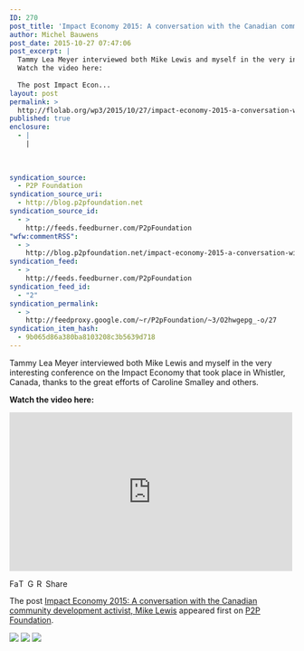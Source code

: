 ```yaml
---
ID: 270
post_title: 'Impact Economy 2015: A conversation with the Canadian community development activist, Mike Lewis'
author: Michel Bauwens
post_date: 2015-10-27 07:47:06
post_excerpt: |
  Tammy Lea Meyer interviewed both Mike Lewis and myself in the very interesting conference on the Impact Economy that took place in Whistler, Canada, thanks to the great efforts of Caroline Smalley and others.
  Watch the video here:
  
  The post Impact Econ...
layout: post
permalink: >
  http://flolab.org/wp3/2015/10/27/impact-economy-2015-a-conversation-with-the-canadian-community-development-activist-mike-lewis/
published: true
enclosure:
  - |
    |
        
        
        
syndication_source:
  - P2P Foundation
syndication_source_uri:
  - http://blog.p2pfoundation.net
syndication_source_id:
  - >
    http://feeds.feedburner.com/P2pFoundation
"wfw:commentRSS":
  - >
    http://blog.p2pfoundation.net/impact-economy-2015-a-conversation-with-the-canadian-community-development-activist-mike-lewis/2015/10/27/feed
syndication_feed:
  - >
    http://feeds.feedburner.com/P2pFoundation
syndication_feed_id:
  - "2"
syndication_permalink:
  - >
    http://feedproxy.google.com/~r/P2pFoundation/~3/O2hwgepg_-o/27
syndication_item_hash:
  - 9b065d86a380ba8103208c3b5639d718
---
```

<p>Tammy Lea Meyer interviewed both Mike Lewis and myself in the very interesting conference on the Impact Economy that took place in Whistler, Canada, thanks to the great efforts of Caroline Smalley and others.</p>
<p><strong>Watch the video here:</strong></p>
<p><iframe width="500" height="281" src="https://www.youtube.com/embed/RyvEU1Rvrhk?feature=oembed" frameborder="0" allowfullscreen></iframe></p>
<p><a class="a2a_button_facebook" href="http://www.addtoany.com/add_to/facebook?linkurl=http%3A%2F%2Fblog.p2pfoundation.net%2Fimpact-economy-2015-a-conversation-with-the-canadian-community-development-activist-mike-lewis%2F2015%2F10%2F27&amp;linkname=Impact%20Economy%202015%3A%20A%20conversation%20with%20the%20Canadian%20community%20development%20activist%2C%20Mike%20Lewis" title="Facebook" rel="nofollow" ><img src="http://blog.p2pfoundation.net/wp-content/plugins/add-to-any/icons/facebook.png" width="16" height="16" alt="Facebook"/></a><a class="a2a_button_twitter" href="http://www.addtoany.com/add_to/twitter?linkurl=http%3A%2F%2Fblog.p2pfoundation.net%2Fimpact-economy-2015-a-conversation-with-the-canadian-community-development-activist-mike-lewis%2F2015%2F10%2F27&amp;linkname=Impact%20Economy%202015%3A%20A%20conversation%20with%20the%20Canadian%20community%20development%20activist%2C%20Mike%20Lewis" title="Twitter" rel="nofollow" ><img src="http://blog.p2pfoundation.net/wp-content/plugins/add-to-any/icons/twitter.png" width="16" height="16" alt="Twitter"/></a><a class="a2a_button_google_plus" href="http://www.addtoany.com/add_to/google_plus?linkurl=http%3A%2F%2Fblog.p2pfoundation.net%2Fimpact-economy-2015-a-conversation-with-the-canadian-community-development-activist-mike-lewis%2F2015%2F10%2F27&amp;linkname=Impact%20Economy%202015%3A%20A%20conversation%20with%20the%20Canadian%20community%20development%20activist%2C%20Mike%20Lewis" title="Google+" rel="nofollow" ><img src="http://blog.p2pfoundation.net/wp-content/plugins/add-to-any/icons/google_plus.png" width="16" height="16" alt="Google+"/></a><a class="a2a_button_reddit" href="http://www.addtoany.com/add_to/reddit?linkurl=http%3A%2F%2Fblog.p2pfoundation.net%2Fimpact-economy-2015-a-conversation-with-the-canadian-community-development-activist-mike-lewis%2F2015%2F10%2F27&amp;linkname=Impact%20Economy%202015%3A%20A%20conversation%20with%20the%20Canadian%20community%20development%20activist%2C%20Mike%20Lewis" title="Reddit" rel="nofollow" ><img src="http://blog.p2pfoundation.net/wp-content/plugins/add-to-any/icons/reddit.png" width="16" height="16" alt="Reddit"/></a><a class="a2a_dd a2a_target addtoany_share_save" href="https://www.addtoany.com/share_save#url=http%3A%2F%2Fblog.p2pfoundation.net%2Fimpact-economy-2015-a-conversation-with-the-canadian-community-development-activist-mike-lewis%2F2015%2F10%2F27&amp;title=Impact%20Economy%202015%3A%20A%20conversation%20with%20the%20Canadian%20community%20development%20activist%2C%20Mike%20Lewis" id="wpa2a_4"><img src="http://blog.p2pfoundation.net/wp-content/plugins/add-to-any/share_save_120_16.png" width="120" height="16" alt="Share"/></a></p><p>The post <a rel="nofollow" href="http://blog.p2pfoundation.net/impact-economy-2015-a-conversation-with-the-canadian-community-development-activist-mike-lewis/2015/10/27">Impact Economy 2015: A conversation with the Canadian community development activist, Mike Lewis</a> appeared first on <a rel="nofollow" href="http://blog.p2pfoundation.net/">P2P Foundation</a>.</p>
<div class="feedflare">
<a href="http://feeds.feedburner.com/~ff/P2pFoundation?a=O2hwgepg_-o:5fJnP0LEVVI:7Q72WNTAKBA"><img src="http://feeds.feedburner.com/~ff/P2pFoundation?d=7Q72WNTAKBA" border="0"></img></a> <a href="http://feeds.feedburner.com/~ff/P2pFoundation?a=O2hwgepg_-o:5fJnP0LEVVI:D7DqB2pKExk"><img src="http://feeds.feedburner.com/~ff/P2pFoundation?i=O2hwgepg_-o:5fJnP0LEVVI:D7DqB2pKExk" border="0"></img></a> <a href="http://feeds.feedburner.com/~ff/P2pFoundation?a=O2hwgepg_-o:5fJnP0LEVVI:2mJPEYqXBVI"><img src="http://feeds.feedburner.com/~ff/P2pFoundation?d=2mJPEYqXBVI" border="0"></img></a>
</div><img src="http://feeds.feedburner.com/~r/P2pFoundation/~4/O2hwgepg_-o" height="1" width="1" alt=""/>